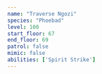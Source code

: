 ```yaml
---
name: "Traverse Ngozi"
species: "Phoebad"
level: 100
start_floor: 67
end_floor: 69
patrol: false
mimic: false
abilities: ['Spirit Strike']
---
```

